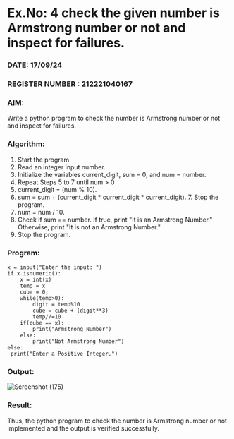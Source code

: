 # Ex.No: 4 check the given number is Armstrong number or not and inspect for failures.
### DATE: 17/09/24                                                                           
### REGISTER NUMBER : 212221040167
### AIM: 
Write a python program to check the number is Armstrong number or not and inspect for failures.

### Algorithm:
1.  Start the program.
2.	Read an integer input number.
3.	Initialize the variables current_digit, sum = 0, and num = number.
4.	Repeat Steps 5 to 7 until num > 0
5.	current_digit = (num % 10).
6.	sum = sum + (current_digit * current_digit * current_digit). 7. Stop the program.
7.	num = num / 10.
8.	Check if sum == number. If true, print "It is an Armstrong Number." Otherwise, print "It is not an Armstrong Number."
9.	Stop the program.

### Program:
```
x = input("Enter the input: ") 
if x.isnumeric():
    x = int(x) 
    temp = x 
    cube = 0; 
    while(temp>0):
        digit = temp%10 
        cube = cube + (digit**3) 
        temp//=10 
    if(cube == x):
        print("Armstrong Number") 
    else: 
        print("Not Armstrong Number") 
else: 
 print("Enter a Positive Integer.")
```












### Output:
![Screenshot (175)](https://github.com/user-attachments/assets/8d3adfd6-6d07-421e-8e84-0a0b8082fec8)






### Result:
Thus, the python program to check the number is Armstrong number or not implemented and the output is verified successfully.


